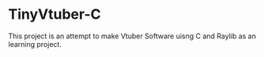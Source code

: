 # TinyVtuber-C

This project is an attempt to make Vtuber Software uisng C and Raylib as an learning project.
